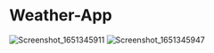 # Weather-App
![Screenshot_1651345911](https://user-images.githubusercontent.com/93570267/167584186-b74ddd45-8f15-4b4b-9577-dc6c06b0e450.png)
![Screenshot_1651345947](https://user-images.githubusercontent.com/93570267/167584209-c07ebf26-00e7-473f-a88a-011594ef60c9.png)
